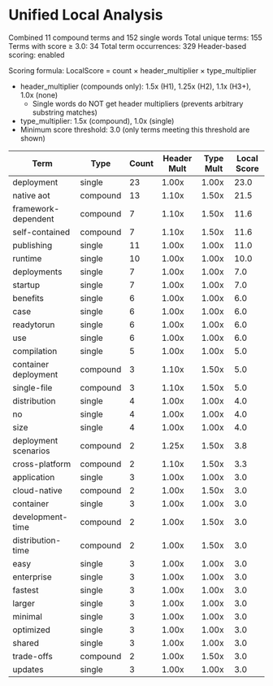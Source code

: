 # Unified Local Analysis

Combined 11 compound terms and 152 single words
Total unique terms: 155
Terms with score ≥ 3.0: 34
Total term occurrences: 329
Header-based scoring: enabled

Scoring formula: LocalScore = count × header_multiplier × type_multiplier
- header_multiplier (compounds only): 1.5x (H1), 1.25x (H2), 1.1x (H3+), 1.0x (none)
  - Single words do NOT get header multipliers (prevents arbitrary substring matches)
- type_multiplier: 1.5x (compound), 1.0x (single)
- Minimum score threshold: 3.0 (only terms meeting this threshold are shown)

| Term | Type | Count | Header Mult | Type Mult | Local Score |
|------|------|-------|-------------|-----------|-------------|
| deployment | single | 23 | 1.00x | 1.00x | 23.0 |
| native aot | compound | 13 | 1.10x | 1.50x | 21.5 |
| framework-dependent | compound | 7 | 1.10x | 1.50x | 11.6 |
| self-contained | compound | 7 | 1.10x | 1.50x | 11.6 |
| publishing | single | 11 | 1.00x | 1.00x | 11.0 |
| runtime | single | 10 | 1.00x | 1.00x | 10.0 |
| deployments | single | 7 | 1.00x | 1.00x | 7.0 |
| startup | single | 7 | 1.00x | 1.00x | 7.0 |
| benefits | single | 6 | 1.00x | 1.00x | 6.0 |
| case | single | 6 | 1.00x | 1.00x | 6.0 |
| readytorun | single | 6 | 1.00x | 1.00x | 6.0 |
| use | single | 6 | 1.00x | 1.00x | 6.0 |
| compilation | single | 5 | 1.00x | 1.00x | 5.0 |
| container deployment | compound | 3 | 1.10x | 1.50x | 5.0 |
| single-file | compound | 3 | 1.10x | 1.50x | 5.0 |
| distribution | single | 4 | 1.00x | 1.00x | 4.0 |
| no | single | 4 | 1.00x | 1.00x | 4.0 |
| size | single | 4 | 1.00x | 1.00x | 4.0 |
| deployment scenarios | compound | 2 | 1.25x | 1.50x | 3.8 |
| cross-platform | compound | 2 | 1.10x | 1.50x | 3.3 |
| application | single | 3 | 1.00x | 1.00x | 3.0 |
| cloud-native | compound | 2 | 1.00x | 1.50x | 3.0 |
| container | single | 3 | 1.00x | 1.00x | 3.0 |
| development-time | compound | 2 | 1.00x | 1.50x | 3.0 |
| distribution-time | compound | 2 | 1.00x | 1.50x | 3.0 |
| easy | single | 3 | 1.00x | 1.00x | 3.0 |
| enterprise | single | 3 | 1.00x | 1.00x | 3.0 |
| fastest | single | 3 | 1.00x | 1.00x | 3.0 |
| larger | single | 3 | 1.00x | 1.00x | 3.0 |
| minimal | single | 3 | 1.00x | 1.00x | 3.0 |
| optimized | single | 3 | 1.00x | 1.00x | 3.0 |
| shared | single | 3 | 1.00x | 1.00x | 3.0 |
| trade-offs | compound | 2 | 1.00x | 1.50x | 3.0 |
| updates | single | 3 | 1.00x | 1.00x | 3.0 |
